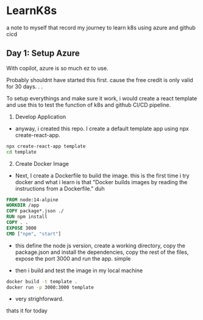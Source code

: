 # LearnK8s
a note to myself that record my journey to learn k8s using azure and github cicd

## Day 1: Setup Azure 
With copilot, azure is so much ez to use.

Probably shouldnt have started this first. cause the free credit is only valid for 30 days. . .

To setup everythings and make sure it work, i would create a react template and use this to test the function of k8s and github CI/CD pipeline. 

1. Develop Application
- anyway, i created this repo. I create a default template app using npx create-react-app.

```bash
npx create-react-app template
cd template
```

2. Create Docker Image 
- Next, I create a Dockerfile to build the image. 
this is the first time i try docker and what i learn is that "Docker builds images by reading the instructions from a Dockerfile." duh

```Dockerfile
FROM node:14-alpine
WORKDIR /app
COPY package*.json ./
RUN npm install
COPY . .
EXPOSE 3000
CMD ["npm", "start"]
```

- this define the node js version, create a working directory, copy the package.json and install the dependencies, copy the rest of the files, expose the port 3000 and run the app. simple

- then i build and test the image in my local machine

```bash
docker build -t template .
docker run -p 3000:3000 template
```

- very strighforward.

thats it for today